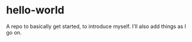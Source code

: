 # hello-world
A repo to basically get started, to introduce myself. I'll also add things as I go on.
